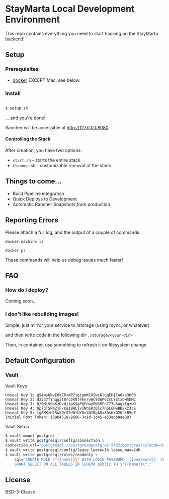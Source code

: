 # StayMarta Local Development Environment

This repo contains everything you need to start hacking on the StayMarta backend!

## Setup

### Prerequisites

* [docker](https://docker.io) EXCEPT Mac, see below.

### Install

```bash

$ setup.sh
```

... and you're done!

Rancher will be accessible at http://127.0.0.1:8080.

#### Controlling the Stack

After creation, you have two options:

  * `start.sh` - starts the entire stack
  * `cleanup.sh` - customizable removal of the stack.

## Things to come...

* Build Pipeline integration
* Quick Deploys to Development
* Automatic Rancher Snapshots *from* production.

## Reporting Errors

Please attach a full log, and the output of a couple of commands:

`docker-machine ls`

`docker ps`

These commands will help us debug issues much faster!

## FAQ

### How do I deploy?

Coming soon...

### I don't like rebuilding images!

Simple, just mirror your service to /storage (using rsync, or whatever)

and then write code in the following dir `./storage/<your-dir>`

Then, in container, use something to refresh it on filesystem change.

## Default Configuration

### Vault

Vault Keys

```
Unseal Key 1: g54wsONvE6kZR+mP7jgigmKCUSwsKlqqEHjCu0xe3H0B
Unseal Key 2: d2J37fYnqgit8rc5K8t4knrvWC93WP6zcLYEtxbHSDMC
Unseal Key 3: R/OMiVObKzDvdjiaKSaPQFnwy0NSMFn777u6agxIgzwD
Unseal Key 4: hp73T5RKZjF/KaI9WLjvINhSR3Qlc7hpL6HwBB2xzJcE
Unseal Key 5: tg8MKzH25wk9rS2eWlUY8vtN1BgAGx8hsKxO2Qc+B5gF
Initial Root Token: 13984518-9666-3c1d-1c45-e53edb8ae393
```

Vault Setup

```bash
$ vault mount postgres
$ vault write postgresql/config/connection \
connection_url="postgresql://postgres@postgres:5432/postgres?sslmode=disable"
$ vault write postgresql/config/lease lease=1h lease_max=24h
$ vault write postgresql/roles/readonly \
    sql="CREATE ROLE \"{{name}}\" WITH LOGIN PASSWORD '{{password}}' VALID UNTIL '{{expiration}}';
    GRANT SELECT ON ALL TABLES IN SCHEMA public TO \"{{name}}\";"
```

## License

BSD-3-Clause
